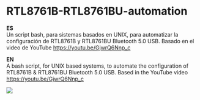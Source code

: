 # RTL8761B-RTL8761BU-automation
<b>ES</b><br>
Un script bash, para sistemas basados en UNIX, para automatizar la configuración de RTL8761B y RTL8761BU Bluetooth 5.0 USB. Basado en el video de YouTube https://youtu.be/GjwrQ6Nnp_c

<b>EN</b> <br>
A bash script, for UNIX based systems, to automate the configuration of RTL8761B &amp; RTL8761BU Bluetooth 5.0 USB. Based in the YouTube video https://youtu.be/GjwrQ6Nnp_c 

<img src="https://lh3.googleusercontent.com/u/0/drive-viewer/AFDK6gMl28NzRDLn8H7KlmOE54Db-fhFBGfJmPumywqFmYdkv-ozAsluIzZUNEDXKu1Yyk-iwA8G4QZGOvDfv68myLrP0NMR2g=w1920-h929">
